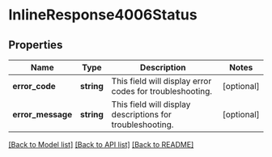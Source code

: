 # InlineResponse4006Status

## Properties
Name | Type | Description | Notes
------------ | ------------- | ------------- | -------------
**error_code** | **string** | This field will display error codes for troubleshooting. | [optional] 
**error_message** | **string** | This field will display descriptions for troubleshooting. | [optional] 

[[Back to Model list]](../../README.md#documentation-for-models) [[Back to API list]](../../README.md#documentation-for-api-endpoints) [[Back to README]](../../README.md)

